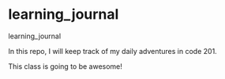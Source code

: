 # learning_journal
learning_journal

In this repo, I will keep track of my daily adventures in code 201.  

This class is going to be awesome!

